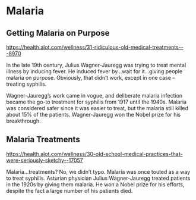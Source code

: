 # Malaria

## Getting Malaria on Purpose

<https://health.alot.com/wellness/31-ridiculous-old-medical-treatments---8970>

In the late 19th century, Julius Wagner-Jauregg was trying to treat mental illness by inducing fever. He induced fever by…wait for it…giving people malaria on purpose. Obviously, that didn’t work, except in one case – treating syphilis.

Wagner-Jauregg’s work came in vogue, and deliberate malaria infection became the go-to treatment for syphilis from 1917 until the 1940s. Malaria was considered safer since it was easier to treat, but the malaria still killed about 15% of the patients. Wagner-Jauregg won the Nobel prize for his breakthrough.

## Malaria Treatments

<https://health.alot.com/wellness/30-old-school-medical-practices-that-were-seriously-sketchy--17057>

Malaria…treatments? No, we didn’t typo. Malaria was once touted as a way to treat syphilis. Asturian physician Julius Wagner-Jauregg treated patients in the 1920s by giving them malaria. He won a Nobel prize for his efforts, despite the fact a large number of his patients died.
